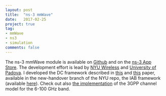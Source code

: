 ```yaml
---
layout: post
title:  "ns-3 mmWave"
date:   2017-02-25
project: true
tag:
- mmWave
- ns3
- simulation
comments: false
---
```


The ns-3 mmWave module is available on <a href="https://github.com/nyuwireless-unipd/ns3-mmwave">Github</a> and on the <a href="https://apps.nsnam.org/app/mmwave/">ns-3 App Store</a>. The development effort is lead by <a href="http://wireless.engineering.nyu.edu" target="_blanck">NYU Wireless</a> and <a href="http://mmwave.dei.unipd.it">University of Padova</a>. I developed the DC framework described in <a href="https://arxiv.org/abs/1611.04748">this</a> and <a href="https://arxiv.org/abs/1607.05425">this</a> paper, available in the new-handover branch of the NYU repo, the IAB framework (available <a href="https://github.com/signetlabdei/ns3-mmwave-iab" target="_blanck">here</a>). Check out also <a href="https://arxiv.org/abs/1702.04822">the implementation</a> of the 3GPP channel model for the 6-100 GHz band.
